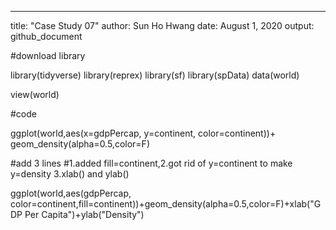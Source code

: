  ---
title: "Case Study 07"
author: Sun Ho Hwang
date: August 1, 2020
output: github_document

#download library

library(tidyverse)
library(reprex)
library(sf)
library(spData)
data(world)


view(world)

#code

ggplot(world,aes(x=gdpPercap, y=continent, color=continent))+
  geom_density(alpha=0.5,color=F)

#add 3 lines
#1.added fill=continent,2.got rid of y=continent to make y=density 3.xlab() and ylab()

ggplot(world,aes(gdpPercap, color=continent,fill=continent))+geom_density(alpha=0.5,color=F)+xlab("GDP Per Capita")+ylab("Density")